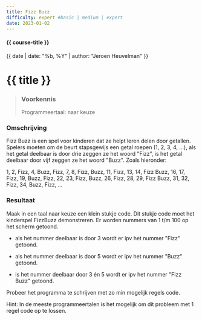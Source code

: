 ```yaml
---
title: Fizz Buzz
difficulty: expert #basic | medium | expert
date: 2023-01-02
---
```


#### {{ course-title }}
{{ date | date: "%b, %Y" | author: "Jeroen Heuvelman" }}


# {{ title }}

> ### Voorkennis
> Programmeertaal: naar keuze

### Omschrijving
Fizz Buzz is een spel voor kinderen dat ze helpt leren delen door
getallen. Spelers moeten om de beurt stapsgewijs een getal roepen (1, 2,
3, 4, ...), als het getal deelbaar is door drie zeggen ze het woord
"Fizz", is het getal deelbaar door vijf zeggen ze het woord "Buzz".
Zoals hieronder:

1, 2, Fizz, 4, Buzz, Fizz, 7, 8, Fizz, Buzz, 11, Fizz, 13, 14, Fizz
Buzz, 16, 17, Fizz, 19, Buzz, Fizz, 22, 23, Fizz, Buzz, 26, Fizz, 28,
29, Fizz Buzz, 31, 32, Fizz, 34, Buzz, Fizz, ...

### Resultaat
Maak in een taal naar keuze een klein stukje code. Dit stukje code moet
het kinderspel FizzBuzz demonstreren. Er worden nummers van 1 t/m 100 op
het scherm getoond.

- als het nummer deelbaar is door 3 wordt er ipv het nummer "Fizz"
  getoond.

- als het nummer deelbaar is door 5 wordt er ipv het nummer "Buzz"
  getoond.

- is het nummer deelbaar door 3 én 5 wordt er ipv het nummer "Fizz Buzz"
  getoond.

Probeer het programma te schrijven met zo min mogelijk regels code.

Hint: In de meeste programmeertalen is het mogelijk om dit probleem met
1 regel code op te lossen.
